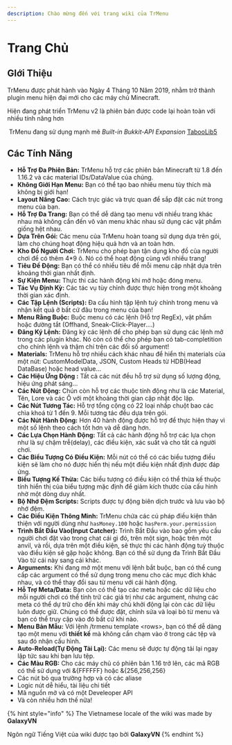 ```yaml
---
description: Chào mừng đến với trang wiki của TrMenu
---
```


# Trang Chủ

## GIới Thiệu

TrMenu được phát hành vào Ngày 4 Tháng 10 Năm 2019, nhằm trở thành plugin menu hiện đại mới cho các máy chủ Minecraft.

Hiện đang phát triển TrMenu v2 là phiên bản được code lại hoàn toàn với nhiều tính năng hơn

​ TrMenu đang sử dụng mạnh mẽ _Built-in Bukkit-API Expansion_ [TabooLib5](https://github.com/TabooLib)

## Các Tính Năng

* **Hỗ Trợ Đa Phiên Bản:** TrMenu hỗ trợ các phiên bản Minecraft từ 1.8 đến 1.16.2 và các material IDs/DataValue của chúng.
* **Không Giới Hạn Menu:** Bạn có thể tạo bao nhiêu menu tùy thích mà không bị giới hạn!
* **Layout Nâng Cao:** Cách trực giác và trực quan để sắp đặt các nút trong menu của bạn.
* **Hỗ Trợ Đa Trang:** Bạn có thể dễ dàng tạo menu với nhiều trang khác nhau mà không cần đến vô vàn menu khác nhau sử dụng các vật phẩm giống hệt nhau. 
* **Dựa Trên Gói:** Các menu của TrMenu hoàn toang sử dụng dựa trên gói, làm cho chúng hoạt động hiệu quả hơn và an toàn hơn.
* **Kho Đồ Người Chơi:** TrMenu cho phép bạn tận dụng kho đồ của người chơi để có thêm 4\*9 ô. Nó có thể hoạt động cùng với nhiều trang!
* **Tiêu Đề Động:** Bạn có thể có nhiều tiêu đề mỗi menu cập nhật dựa trên khoảng thời gian nhất định.
* **Sự Kiện Menu:** Thực thi các hành động khi mở hoặc đóng menu.
* **Tác Vụ Định Kỳ:** Các tác vụ tùy chỉnh được thực hiện trong một khoảng thời gian xác định.
* **Các Tập Lệnh \(Scripts\):** Đa cấu hình tập lệnh tuỳ chỉnh trong menu và nhận kết quả ở bất cứ đâu trong menu của bạn!
* **Menu Rằng Buộc:** Buộc menu có các lệnh \(Hỗ trợ RegEx\), vật phẩm hoặc đường tắt \(Offhand, Sneak-Click-Player....\)
* **Đăng Ký Lệnh:** Đăng ký các lệnh để cho phép bạn sử dụng các lệnh mở trong các plugin khác. Nó còn có thể cho phép bạn có tab-completition cho chính lệnh và thậm chí trên các đối số argument!
* **Materials:** TrMenu hỗ trợ nhiều cách khác nhau để hiển thị materials của một nút: CustomModelData, JSON, Custom Heads từ HDB\(Head DataBase\) hoặc head value...
* **Các Hiệu Ứng Động :** Tất cả các nút đều hỗ trợ sử dụng số lượng động, hiệu ứng phát sáng... 
* **Các Nút Động:**  Chún còn hỗ trợ các thuộc tính động như là các Material, Tên, Lore và các Ô với một khoảng thời gian cập nhật độc lập.
* **Các Nút Tương Tác:** Hỗ trợ tổng cộng có 22 loại nhấp chuột bao các chìa khoá từ 1 đến 9. Mỗi tương tác đều dựa trên gói.
* **Các Nút Hành Động:**  Hơn 40 hành động được hỗ trợ để thực hiện thay vì một số lệnh theo cách tốt hơn và dễ dàng hơn.
* **Các Lựa Chọn Hành Động:**  Tất cả các hành động hỗ trợ các lựa chọn như là sự chậm trễ\(delay\), các điều kiện, xác suất và cho tất cả người chơi.
* **Các Biểu Tượng Có Điều Kiện:** Mỗi nút có thể có các biểu tượng điều kiện sẽ làm cho nó được hiển thị nếu một điều kiện nhất định được đáp ứng.
* **Biểu Tượng Kế Thừa:** Các biểu tượng có điều kiện có thể thừa kế thuộc tính hiển thị của biểu tượng mặc định để giảm kích thước của cấu hình nhờ một dòng duy nhất.
* **Bộ Nhớ Đệm Scripts:** Scripts được tự động biên dịch trước và lưu vào bộ nhớ đệm.
* **Các Điều Kiện Thông Minh:** TrMenu chứa các cú pháp điều kiện thân thiện với người dùng như `hasMoney.100` hoặc `hasPerm.your.permission`
* **Trình Bắt Đầu Vào\(Input Catcher\):** Trình Bắt Đầu vào bao gồm yêu cầu người chơi đặt vào trong chat cái gì đó, trên một sign, hoặc trên một anvil, và rồi, dựa trên một điều kiện, sẽ thực thi các hành động tuỳ thuộc vào điều kiện sẽ gặp hoặc không. Bạn có thể sử dụng đa Trình Bắt Đầu Vào từ cái này sang cái khác.
* **Arguments:** Khi đang mở một menu với lệnh bắt buộc, bạn có thể cung cấp các argument có thể sử dụng trong menu cho các mục đích khác nhau, và có thể thay đổi sau từ menu với cái hành động.  
* **Hỗ Trợ Meta/Data:**  Bạn còn có thể tạo các meta hoặc các dữ liệu cho mỗi người chơi có thể tính trữ các giá trị như các argument, nhưng các meta có thể dự trữ cho đến khi máy chủ khởi động lại còn các dữ liệu luôn được giữ. Chúng có thể được đặt, chỉnh sửa và loại bỏ từ menu và bạn có thể truy cập vào đó bất cứ khi nào.
* **Menu Bản Mẫu:** Với lệnh /trmenu template &lt;rows&gt;, bạn có thể dễ dàng tạo một menu với **thiết kế** mà không cần chạm vào ở trong các tệp và sau đó nhận cấu hình.
* **Auto-Reload\(Tự Động Tải Lại\):**  Các menu sẽ được tự động tải lại ngay lập tức sau khi bạn lưu tệp. 
* **Các Màu RGB:** Cho các máy chủ có phiên bản 1.16 trở lên, các mã RGB có thể sử dụng với &{FFFFFF} hoặc &{256,256,256}
* Các nút bỏ qua trường hợp và có các aliase
* Logic nút dễ hiểu, tài liệu chi tiết 
* Mã nguồn mở và có một Develeoper API
* Và còn nhiều hơn thế nữa!

{% hint style="info" %}
The Vietnamese locale of the wiki was made by **GalaxyVN**

Ngôn ngữ Tiếng Việt của wiki được tạo bởi **GalaxyVN**
{% endhint %}

